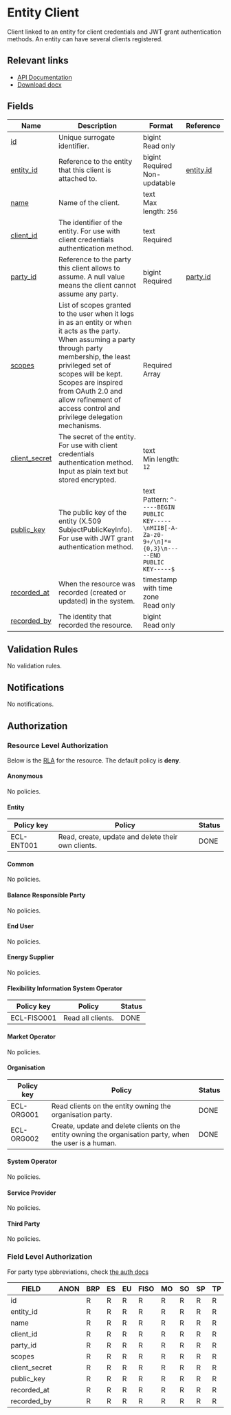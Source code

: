 # Entity Client

Client linked to an entity for client credentials and JWT grant authentication
methods. An entity can have several clients registered.

## Relevant links

* [API Documentation](../api/v0/index.html#/operations/list_entity_client)
* [Download docx](../download/entity_client.docx)

## Fields

| Name                                                                        | Description                                                                                                                                                                                                                                                                                                       | Format                                                                                                  | Reference                       |
|-----------------------------------------------------------------------------|-------------------------------------------------------------------------------------------------------------------------------------------------------------------------------------------------------------------------------------------------------------------------------------------------------------------|---------------------------------------------------------------------------------------------------------|---------------------------------|
| <a name="field-id" href="#field-id">id</a>                                  | Unique surrogate identifier.                                                                                                                                                                                                                                                                                      | bigint<br/>Read only                                                                                    |                                 |
| <a name="field-entity_id" href="#field-entity_id">entity_id</a>             | Reference to the entity that this client is attached to.                                                                                                                                                                                                                                                          | bigint<br/>Required<br/>Non-updatable                                                                   | [entity.id](entity.md#field-id) |
| <a name="field-name" href="#field-name">name</a>                            | Name of the client.                                                                                                                                                                                                                                                                                               | text<br/>Max length: `256`                                                                              |                                 |
| <a name="field-client_id" href="#field-client_id">client_id</a>             | The identifier of the entity. For use with client credentials authentication method.                                                                                                                                                                                                                              | text<br/>Required                                                                                       |                                 |
| <a name="field-party_id" href="#field-party_id">party_id</a>                | Reference to the party this client allows to assume. A null value means the client cannot assume any party.                                                                                                                                                                                                       | bigint<br/>Required                                                                                     | [party.id](party.md#field-id)   |
| <a name="field-scopes" href="#field-scopes">scopes</a>                      | List of scopes granted to the user when it logs in as an entity or when it acts as the party. When assuming a party through party membership, the least privileged set of scopes will be kept.<br/>Scopes are inspired from OAuth 2.0 and allow refinement of access control and privilege delegation mechanisms. | <br/>Required<br/>Array                                                                                 |                                 |
| <a name="field-client_secret" href="#field-client_secret">client_secret</a> | The secret of the entity. For use with client credentials authentication method. Input as plain text but stored encrypted.                                                                                                                                                                                        | text<br/>Min length: `12`                                                                               |                                 |
| <a name="field-public_key" href="#field-public_key">public_key</a>          | The public key of the entity (X.509 SubjectPublicKeyInfo). For use with JWT grant authentication method.                                                                                                                                                                                                          | text<br/>Pattern: `^-----BEGIN PUBLIC KEY-----\nMIIB[-A-Za-z0-9+/\n]*={0,3}\n-----END PUBLIC KEY-----$` |                                 |
| <a name="field-recorded_at" href="#field-recorded_at">recorded_at</a>       | When the resource was recorded (created or updated) in the system.                                                                                                                                                                                                                                                | timestamp with time zone<br/>Read only                                                                  |                                 |
| <a name="field-recorded_by" href="#field-recorded_by">recorded_by</a>       | The identity that recorded the resource.                                                                                                                                                                                                                                                                          | bigint<br/>Read only                                                                                    |                                 |

## Validation Rules

No validation rules.

## Notifications

No notifications.

## Authorization

### Resource Level Authorization

Below is the [RLA](../technical/auth.md#resource-level-authorization-rla) for the
resource. The default policy is **deny**.

#### Anonymous

No policies.

#### Entity

| Policy key | Policy                                             | Status |
|------------|----------------------------------------------------|--------|
| ECL-ENT001 | Read, create, update and delete their own clients. | DONE   |

#### Common

No policies.

#### Balance Responsible Party

No policies.

#### End User

No policies.

#### Energy Supplier

No policies.

#### Flexibility Information System Operator

| Policy key  | Policy            | Status |
|-------------|-------------------|--------|
| ECL-FISO001 | Read all clients. | DONE   |

#### Market Operator

No policies.

#### Organisation

| Policy key | Policy                                                                                                   | Status |
|------------|----------------------------------------------------------------------------------------------------------|--------|
| ECL-ORG001 | Read clients on the entity owning the organisation party.                                                | DONE   |
| ECL-ORG002 | Create, update and delete clients on the entity owning the organisation party, when the user is a human. | DONE   |

#### System Operator

No policies.

#### Service Provider

No policies.

#### Third Party

No policies.

### Field Level Authorization

For party type abbreviations, check [the auth docs](../technical/auth.md#party-market-actors)

| FIELD         | ANON | BRP | ES | EU | FISO | MO | SO | SP | TP | ORG |
|---------------|------|-----|----|----|------|----|----|----|----|-----|
| id            |      | R   | R  | R  | R    | R  | R  | R  | R  | R   |
| entity_id     |      | R   | R  | R  | R    | R  | R  | R  | R  | RC  |
| name          |      | R   | R  | R  | R    | R  | R  | R  | R  | RCU |
| client_id     |      | R   | R  | R  | R    | R  | R  | R  | R  | R   |
| party_id      |      | R   | R  | R  | R    | R  | R  | R  | R  | RCU |
| scopes        |      | R   | R  | R  | R    | R  | R  | R  | R  | RCU |
| client_secret |      | R   | R  | R  | R    | R  | R  | R  | R  | RCU |
| public_key    |      | R   | R  | R  | R    | R  | R  | R  | R  | RCU |
| recorded_at   |      | R   | R  | R  | R    | R  | R  | R  | R  | R   |
| recorded_by   |      | R   | R  | R  | R    | R  | R  | R  | R  | R   |
